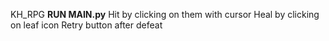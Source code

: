 KH_RPG
**RUN MAIN.py**
Hit by clicking on them with cursor
Heal by clicking on leaf icon
Retry button after defeat

